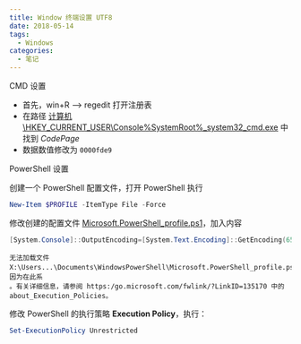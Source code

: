 ```yaml
---
title: Window 终端设置 UTF8
date: 2018-05-14
tags:
  - Windows
categories:
  - 笔记
---
```


CMD 设置

- 首先，win+R --> regedit 打开注册表
- 在路径 <u>计算机\HKEY_CURRENT_USER\Console\%SystemRoot%\_system32_cmd.exe</u> 中找到 _CodePage_
- 数据数值修改为 `0000fde9`

PowerShell 设置

创建一个 PowerShell 配置文件，打开 PowerShell 执行

```powershell
New-Item $PROFILE -ItemType File -Force
```

修改创建的配置文件 <u>Microsoft.PowerShell_profile.ps1</u>，加入内容

```powershell
[System.Console]::OutputEncoding=[System.Text.Encoding]::GetEncoding(65001)
```

```
无法加载文件 X:\Users...\Documents\WindowsPowerShell\Microsoft.PowerShell_profile.ps1，因为在此系
。有关详细信息，请参阅 https:/go.microsoft.com/fwlink/?LinkID=135170 中的 about_Execution_Policies。
```

修改 PowerShell 的执行策略 **Execution Policy**，执行：

```powershell
Set-ExecutionPolicy Unrestricted
```
